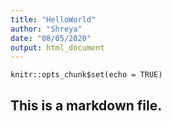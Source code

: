 ```yaml
---
title: "HelloWorld"
author: "Shreya"
date: "08/05/2020"
output: html_document
---
```


```{r setup, include=FALSE}
knitr::opts_chunk$set(echo = TRUE)
```

## This is a markdown file.
